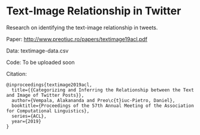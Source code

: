 # Text-Image Relationship in Twitter

Research on identifying the text-image relationship in tweets.

Paper: http://www.preotiuc.ro/papers/textimage19acl.pdf

Data: textimage-data.csv

Code: To be uploaded soon

Citation:

```
@inproceedings{textimage2019acl,
  title={{Categorizing and Inferring the Relationship between the Text and Image of Twitter Posts}},
  author={Vempala, Alakananda and Preo\c{t}iuc-Pietro, Daniel},
  booktitle={Proceedings of the 57th Annual Meeting of the Association for Computational Linguistics},
  series={ACL},
  year={2019}
}
```
